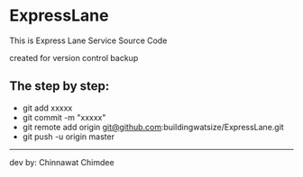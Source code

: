 # ExpressLane 

This is Express Lane Service Source Code 

created for version control backup 


## The step by step:

* git add xxxxx
* git commit -m "xxxxx"
* git remote add origin git@github.com:buildingwatsize/ExpressLane.git
* git push -u origin master

***
dev by: Chinnawat Chimdee 
